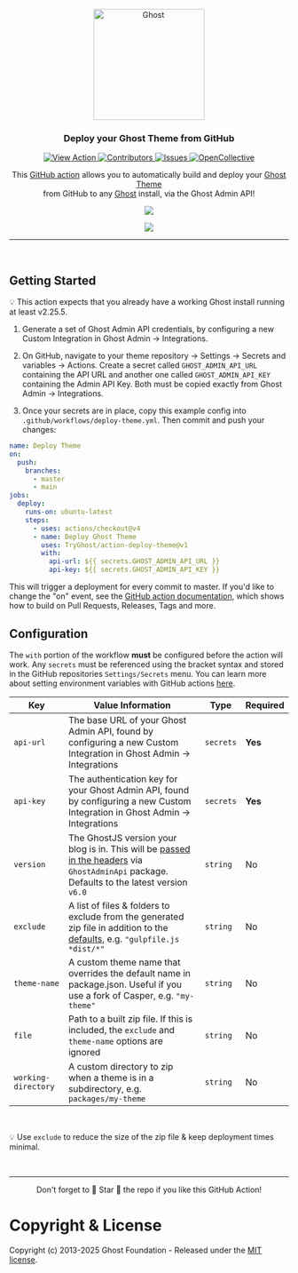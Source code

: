 <p align="center">
  <a href="https://ghost.org">
    <img src="https://user-images.githubusercontent.com/65487235/157884383-1b75feb1-45d8-4430-b636-3f7e06577347.png" width="200px" alt="Ghost" />
  </a>
</p>
<h3 align="center">Deploy your Ghost Theme from GitHub</h3>
<p align="center">
    <a href="https://github.com/marketplace/actions/deploy-ghost-theme">
        <img src="https://img.shields.io/badge/view-action-blue.svg" alt="View Action" />
    </a>
    <a href="https://github.com/TryGhost/action-deploy-theme/contributors/">
        <img src="https://img.shields.io/github/contributors/TryGhost/action-deploy-theme.svg" alt="Contributors" />
    </a>
    <a href="https://github.com/tryghost/action-deploy-theme/issues">
        <img src="https://img.shields.io/github/issues/tryghost/action-deploy-theme.svg" alt="Issues" />
    </a>
    <a href="https://opencollective.com/ghost">
        <img src="https://opencollective.com/ghost/backers/badge.svg" alt="OpenCollective" />
    </a>
</p>

<p align="center">
    This <a href="https://github.com/features/actions">GitHub action</a> allows you to automatically build and deploy your <a href="https://ghost.org/docs/api/handlebars-themes/">Ghost Theme</a> <br>from GitHub to any <a href="https://ghost.org">Ghost</a> install, via the Ghost Admin API!
</p>


<p align="center">
    <img src="https://user-images.githubusercontent.com/120485/67154934-747e7300-f32e-11e9-9448-586a171c5169.png" />
</p>

<p align="center">
    <img src="https://user-images.githubusercontent.com/120485/66710712-20ace080-eda8-11e9-8559-7f0c3fd96651.png" />
</p>

---

&nbsp;


## Getting Started

💡 This action expects that you already have a working Ghost install running at least v2.25.5.

1. Generate a set of Ghost Admin API credentials, by configuring a new Custom Integration in Ghost Admin &rarr; Integrations.

2. On GitHub, navigate to your theme repository &rarr; Settings &rarr; Secrets and variables &rarr; Actions. Create a secret called `GHOST_ADMIN_API_URL` containing the API URL and another one called `GHOST_ADMIN_API_KEY` containing the Admin API Key. Both must be copied exactly from Ghost Admin &rarr; Integrations.

3. Once your secrets are in place, copy this example config into `.github/workflows/deploy-theme.yml`. Then commit and push your changes:

```yml
name: Deploy Theme
on:
  push:
    branches:
      - master
      - main
jobs:
  deploy:
    runs-on: ubuntu-latest
    steps:
      - uses: actions/checkout@v4
      - name: Deploy Ghost Theme
        uses: TryGhost/action-deploy-theme@v1
        with:
          api-url: ${{ secrets.GHOST_ADMIN_API_URL }}
          api-key: ${{ secrets.GHOST_ADMIN_API_KEY }}
```

This will trigger a deployment for every commit to master. If you'd like to change the "on" event, see the [GitHub action documentation](https://help.github.com/en/github/automating-your-workflow-with-github-actions/workflow-syntax-for-github-actions#on), which shows how to build on Pull Requests, Releases, Tags and more.

## Configuration

The `with` portion of the workflow **must** be configured before the action will work. Any `secrets` must be referenced using the bracket syntax and stored in the GitHub repositories `Settings/Secrets` menu. You can learn more about setting environment variables with GitHub actions [here](https://help.github.com/en/articles/workflow-syntax-for-github-actions#jobsjob_idstepsenv).

| Key  | Value Information | Type | Required |
| ------------- | ------------- | ------------- | ------------- |
| `api-url`  | The base URL of your Ghost Admin API, found by configuring a new Custom Integration in Ghost Admin &rarr; Integrations | `secrets` | **Yes** |
| `api-key`  | The authentication key for your Ghost Admin API, found by configuring a new Custom Integration in Ghost Admin &rarr; Integrations | `secrets` | **Yes** |
| `version` | The GhostJS version your blog is in. This will be [passed in the headers](https://docs.ghost.org/admin-api#accept-version-header) via `GhostAdminApi` package. Defaults to the latest version `v6.0` | `string` | No |
| `exclude` | A list of files & folders to exclude from the generated zip file in addition to the [defaults](https://github.com/TryGhost/action-deploy-theme/tree/main/index.js#L28), e.g. `"gulpfile.js *dist/*"` | `string` | No |
| `theme-name` | A custom theme name that overrides the default name in package.json. Useful if you use a fork of Casper, e.g. `"my-theme"` | `string` | No |
| `file` | Path to a built zip file. If this is included, the `exclude` and `theme-name` options are ignored | `string` | No |
| `working-directory` | A custom directory to zip when a theme is in a subdirectory, e.g. `packages/my-theme` | `string` | No |

&nbsp;

:bulb: Use `exclude` to reduce the size of the zip file & keep deployment times minimal.

&nbsp;

---

<p align="center">Don't forget to 🌟 Star 🌟 the repo if you like this GitHub Action!</p>

# Copyright & License

Copyright (c) 2013-2025 Ghost Foundation - Released under the [MIT license](LICENSE).
